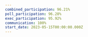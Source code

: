 ```yaml
---
combined_participation: 96.21%
poll_participation: 96.28%
exec_participation: 95.92%
communication: 100%
start_date: 2023-05-15T00:00:00.000Z
---
```

